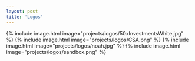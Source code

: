 ```yaml
---
layout: post
title: 'Logos'
---
```


{% include image.html image="projects/logos/50xInvestmentsWhite.jpg" %}
{% include image.html image="projects/logos/CSA.png" %}
{% include image.html image="projects/logos/noah.jpg" %}
{% include image.html image="projects/logos/sandbox.png" %}